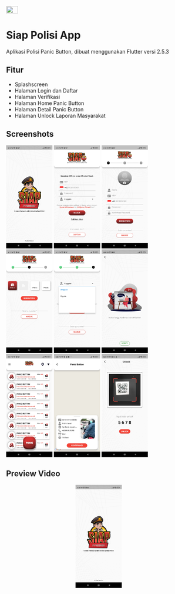 <img src="https://storage.googleapis.com/cms-storage-bucket/ec64036b4eacc9f3fd73.svg" width=25% height=25%/> 

# Siap Polisi App

Aplikasi Polisi Panic Button, dibuat menggunakan Flutter versi 2.5.3


## Fitur

- Splashscreen
- Halaman Login dan Daftar
- Halaman Verifikasi
- Halaman Home Panic Button
- Halaman Detail Panic Button
- Halaman Unlock Laporan Masyarakat


## Screenshots

<p align="left"> 
    <img src="https://github.com/hairulloh-sukur/siap-polisi-app-flutter/blob/main/screenshot/Screenshot%20App%20Siap%20Polisi%20-%20Splashscreen.jpg" width=25% height=25%/>
    <img src="https://github.com/hairulloh-sukur/siap-polisi-app-flutter/blob/main/screenshot/Screenshot%20App%20Siap%20Polisi%20-%20Login%201.jpg" width=25% height=25%/>
    <img src="https://github.com/hairulloh-sukur/siap-polisi-app-flutter/blob/main/screenshot/Screenshot%20App%20Siap%20Polisi%20-%20Daftar%201.jpg" width=25% height=25%/>
    <img src="https://github.com/hairulloh-sukur/siap-polisi-app-flutter/blob/main/screenshot/Screenshot%20App%20Siap%20Polisi%20-%20Daftar%202.jpg" width=25% height=25%/>
    <img src="https://github.com/hairulloh-sukur/siap-polisi-app-flutter/blob/main/screenshot/Screenshot%20App%20Siap%20Polisi%20-%20Daftar%203.jpg" width=25% height=25%/>
    <img src="https://github.com/hairulloh-sukur/siap-polisi-app-flutter/blob/main/screenshot/Screenshot%20App%20Siap%20Polisi%20-%20Verifikasi.jpg" width=25% height=25%/>
    <img src="https://github.com/hairulloh-sukur/siap-polisi-app-flutter/blob/main/screenshot/Screenshot%20App%20Siap%20Polisi%20-%20Home%20Panic%20Button.jpg" width=25% height=25%/>
    <img src="https://github.com/hairulloh-sukur/siap-polisi-app-flutter/blob/main/screenshot/Screenshot%20App%20Siap%20Polisi%20-%20Detail%20Panic%20Button.jpg" width=25% height=25%/>
    <img src="https://github.com/hairulloh-sukur/siap-polisi-app-flutter/blob/main/screenshot/Screenshot%20App%20Siap%20Polisi%20-%20Unlock.jpg" width=25% height=25%/>  
</p>


## Preview Video

<div align="center">
  <a href="https://www.youtube.com/watch?v=YSSZz2321SE"><img src="https://github.com/hairulloh-sukur/siap-polisi-app-flutter/blob/main/screenshot/Screenshot%20App%20Siap%20Polisi%20-%20Splashscreen.jpg" width=25% height=25% alt="Siap Polisi App"></a>
</div>
